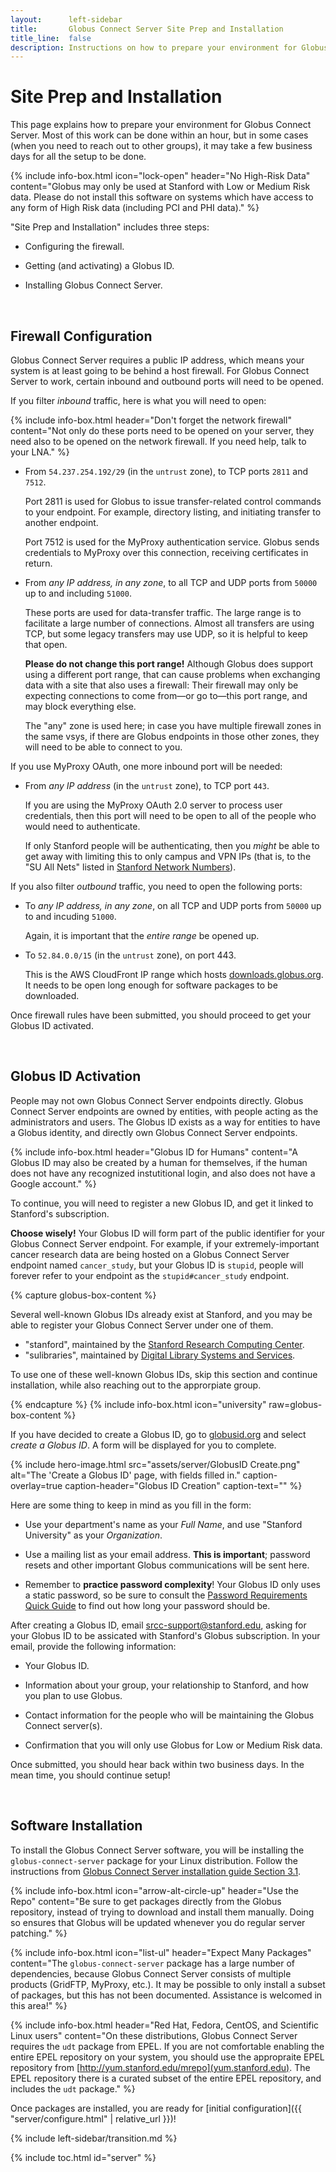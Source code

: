 ```yaml
---
layout:      left-sidebar
title:       Globus Connect Server Site Prep and Installation
title_line:  false
description: Instructions on how to prepare your environment for Globus Connect Server.
---
```


# Site Prep and Installation

This page explains how to prepare your environment for Globus Connect Server.
Most of this work can be done within an hour, but in some cases (when you need
to reach out to other groups), it may take a few business days for all the
setup to be done.

{% include info-box.html
   icon="lock-open"
   header="No High-Risk Data"
   content="Globus may only be used at Stanford with Low or Medium Risk data.
   Please do not install this software on systems which have access to any form
   of High Risk data (including PCI and PHI data)."
%}

"Site Prep and Installation" includes three steps:

* Configuring the firewall.

* Getting (and activating) a Globus ID.

* Installing Globus Connect Server.

&nbsp;

## Firewall Configuration

Globus Connect Server requires a public IP address, which means your system is
at least going to be behind a host firewall.  For Globus Connect Server to
work, certain inbound and outbound ports will need to be opened.

If you filter _inbound_ traffic, here is what you will need to open:

{% include info-box.html
   header="Don't forget the network firewall"
   content="Not only do these ports need to be opened on your server, they need
   also to be opened on the network firewall.  If you need help, talk to your
   LNA."
%}

* From `54.237.254.192/29` (in the `untrust` zone), to TCP ports `2811` and
  `7512`.

  Port 2811 is used for Globus to issue transfer-related control commands to
  your endpoint.  For example, directory listing, and initiating transfer to
  another endpoint.

  Port 7512 is used for the MyProxy authentication service.  Globus sends
  credentials to MyProxy over this connection, receiving certificates in
  return.

* From _any IP address, in any zone_, to all TCP and UDP ports from `50000` up
  to and including `51000`.

  These ports are used for data-transfer traffic.  The large range is to
  facilitate a large number of connections.  Almost all transfers are using
  TCP, but some legacy transfers may use UDP, so it is helpful to keep that
  open.

  **Please do not change this port range!**  Although Globus does support using
  a different port range, that can cause problems when exchanging data with a
  site that also uses a firewall: Their firewall may only be expecting
  connections to come from—or go to—this port range, and may block
  everything else.

  The "any" zone is used here; in case you have multiple firewall zones in the
  same vsys, if there are Globus endpoints in those other zones, they will need
  to be able to connect to you.

If you use MyProxy OAuth, one more inbound port will be needed:

* From _any IP address_ (in the `untrust` zone), to TCP port `443`.

  If you are using the MyProxy OAuth 2.0 server to process user credentials,
  then this port will need to be open to all of the people who would
  need to authenticate.
  
  If only Stanford people will be authenticating, then you _might_ be able to
  get away with limiting this to only campus and VPN IPs (that is, to the "SU
  All Nets" listed in [Stanford Network
  Numbers](https://uit.stanford.edu/guide/lna/network-numbers)).

If you also filter _outbound_ traffic, you need to open the following ports:

* To _any IP address, in any zone_, on all TCP and UDP ports from `50000` up to
  and incuding `51000`.

  Again, it is important that the _entire range_ be opened up.

* To `52.84.0.0/15` (in the `untrust` zone), on port 443.

  This is the AWS CloudFront IP range which hosts
  [downloads.globus.org](https://downloads.globus.org).  It needs to be open
  long enough for software packages to be downloaded.

Once firewall rules have been submitted, you should proceed to get your Globus
ID activated.

&nbsp;

## Globus ID Activation

People may not own Globus Connect Server endpoints directly.  Globus Connect
Server endpoints are owned by entities, with people acting as the
administrators and users.  The Globus ID exists as a way for entities to have a
Globus identity, and directly own Globus Connect Server endpoints.

{% include info-box.html
   header="Globus ID for Humans"
   content="A Globus ID may also be created by a human for themselves, if the human does not have any recognized instutitional login, and also does not have a Google account."
%}

To continue, you will need to register a new Globus ID, and get it linked to
Stanford's subscription.

**Choose wisely!** Your Globus ID will form part of the public identifier for
your Globus Connect Server endpoint.  For example, if your extremely-important
cancer research data are being hosted on a Globus Connect Server endpoint named
`cancer_study`, but your Globus ID is `stupid`, people will forever refer to
your endpoint as the `stupid#cancer_study` endpoint.

{% capture globus-box-content %}
<p>Several well-known Globus IDs already exist at Stanford, and you may be able
to register your Globus Connect Server under one of them.</p>
<ul>
  <li>"stanford", maintained by the <a href="https://srcc.stanford.edu/">Stanford Research Computing Center</a>.</li>
  <li>"sulibraries", maintained by <a href="https://library.stanford.edu/department/digital-library-systems-and-services-dlss">Digital Library Systems and Services</a>.</li>
</ul>
<p>To use one of these well-known Globus IDs, skip this section and continue
installation, while also reaching out to the approrpiate group.</p>
{% endcapture %}
{% include info-box.html
   icon="university"
   raw=globus-box-content
%}

If you have decided to create a Globus ID, go to
[globusid.org](https://www.globusid.org) and select _create a Globus ID_.  A
form will be displayed for you to complete.

{% include hero-image.html
   src="assets/server/GlobusID Create.png"
   alt="The 'Create a Globus ID' page, with fields filled in."
   caption-overlay=true
   caption-header="Globus ID Creation"
   caption-text=""
%}

Here are some thing to keep in mind as you fill in the form:

* Use your department's name as your _Full Name_, and use "Stanford University"
  as your _Organization_.

* Use a mailing list as your email address.  **This is important**; password
  resets and other important Globus communications will be sent here.

 * Remember to **practice password complexity**!  Your Globus ID only uses a
   static password, so be sure to consult the [Password Requirements Quick
   Guide](https://uit.stanford.edu/service/accounts/passwords/quickguide) to
   find out how long your password should be.

After creating a Globus ID, email <srcc-support@stanford.edu>, asking for your
Globus ID to be assicated with Stanford's Globus subscription.  In your email,
provide the following information:

* Your Globus ID.

* Information about your group, your relationship to Stanford, and how you plan
  to use Globus.

* Contact information for the people who will be maintaining the Globus Connect
  server(s).

* Confirmation that you will only use Globus for Low or Medium Risk data.

Once submitted, you should hear back within two business days.  In the mean
time, you should continue setup!

&nbsp;

## Software Installation

To install the Globus Connect Server software, you will be installing the
`globus-connect-server` package for your Linux distribution.  Follow the
instructions from [Globus Connect Server installation guide Section
3.1](https://docs.globus.org/globus-connect-server-installation-guide/#install_globus_connect_server).

{% include info-box.html
   icon="arrow-alt-circle-up"
   header="Use the Repo"
   content="Be sure to get packages directly from the Globus repository, instead of trying to download and install them manually.  Doing so ensures that Globus will be updated whenever you do regular server patching."
%}

{% include info-box.html
   icon="list-ul"
   header="Expect Many Packages"
   content="The `globus-connect-server` package has a large number of dependencies, because Globus Connect Server consists of multiple products (GridFTP, MyProxy, etc.).  It may be possible to only install a subset of packages, but this has not been documented.  Assistance is welcomed in this area!"
%}

{% include info-box.html
   header="Red Hat, Fedora, CentOS, and Scientific Linux users"
   content="On these distributions, Globus Connect Server requires the `udt` package from EPEL.  If you are not comfortable enabling the entire EPEL repository on your system, you should use the appropraite EPEL repository from [http://yum.stanford.edu/mrepo](yum.stanford.edu).  The EPEL repository there is a curated subset of the entire EPEL repository, and includes the `udt` package."
%}

Once packages are installed, you are ready for [initial configuration]({{
"server/configure.html" | relative_url }})!

{% include left-sidebar/transition.md %}

{% include toc.html id="server" %}
